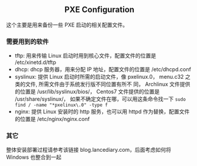<h2 style="text-align:center">PXE Configuration</h2>

这个主要是用来备份一些 PXE 启动的相关配置文件。

### 需要用到的软件

- tftp: 用来传输 Linux 启动时用到核心文件，配置文件的位置是 /etc/xinetd.d/tftp
- dhcp: dhcp 服务器，用来分配 IP 地址，配置文件的位置是 /etc/dhcpd.conf
- syslinux: 提供 Linux 启动时所需的启动文件，像 pxelinux.0， menu.c32 之类的文件, 所需文件由于系统发行版不同位置有所不
同， Archlinux 文件提供的位置是 /usr/lib/syslinux/bios/， Centos7 文件提供的位置是 /usr/share/syslinux/， 如果不确定文件在哪，可以用这条命令找一下 `sudo find / -name "*pxelinux\.0" -type f`
- nginx: 提供 Linux 安装时的 http 服务，也可以用 httpd 作为替换，配置文件的位置是 /etc/nginx/nginx.conf

### 其它

整体安装部署过程请参考该链接 blog.lancediary.com，后面考虑如何将 Windows 也整合到一起
